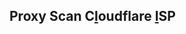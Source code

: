 ## Proxy Scan C[l](https://github.com/NiREvil/vless/edit/main/edge/assets/list-october-lite.txt)oudflare [I](https://github.com/Mayumiwandi/Emilia)SP
